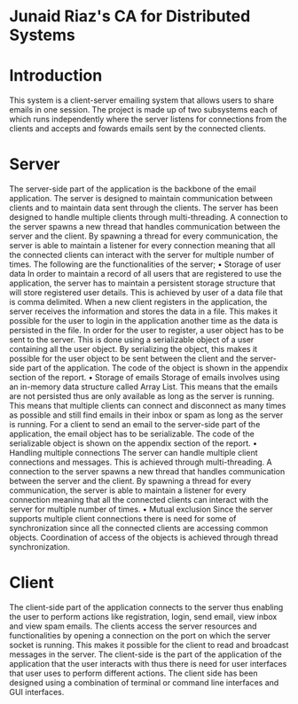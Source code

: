 # Junaid Riaz's CA for Distributed Systems
# Introduction
This system is a client-server emailing system that allows users to share emails in one session. The project is made up of two subsystems each of which runs independently where the server listens for connections from the clients and accepts and fowards emails sent by the connected clients.
# Server
The server-side part of the application is the backbone of the email application. The server is designed to maintain communication between clients and to maintain data sent through the clients. The server has been designed to handle multiple clients through multi-threading. A connection to the server spawns a new thread that handles communication between the server and the client. By spawning a thread for every communication, the server is able to maintain a listener for every connection meaning that all the connected clients can interact with the server for multiple number of times. The following are the functionalities of the server;
•	Storage of user data
In order to maintain a record of all users that are registered to use the application, the server has to maintain a persistent storage structure that will store registered user details. This is achieved by user of a data file that is comma delimited. When a new client registers in the application, the server receives the information and stores the data in a file. This makes it possible for the user to login in the application another time as the data is persisted in the file.
In order for the user to register, a user object has to be sent to the server. This is done using a serializable object of a user containing all the user object. By serializing the object, this makes it possible for the user object to be sent between the client and the server-side part of the application. The code of the object is shown in the appendix section of the report.
•	Storage of emails
Storage of emails involves using an in-memory data structure called Array List. This means that the emails are not persisted thus are only available as long as the server is running. This means that multiple clients can connect and disconnect as many times as possible and still find emails in their inbox or spam as long as the server is running. For a client to send an email to the server-side part of the application, the email object has to be serializable. The code of the serializable object is shown on the appendix section of the report.
•	Handling multiple connections
The server can handle multiple client connections and messages. This is achieved through multi-threading. A connection to the server spawns a new thread that handles communication between the server and the client. By spawning a thread for every communication, the server is able to maintain a listener for every connection meaning that all the connected clients can interact with the server for multiple number of times.
•	Mutual exclusion
Since the server supports multiple client connections there is need for some of synchronization since all the connected clients are accessing common objects. Coordination of access of the objects is achieved through thread synchronization.

# Client
The client-side part of the application connects to the server thus enabling the user to perform actions like registration, login, send email, view inbox and view spam emails. The clients access the server resources and functionalities by opening a connection on the port on which the server socket is running. This makes it possible for the client to read and broadcast messages in the server.
The client-side is the part of the application of the application that the user interacts with thus there is need for user interfaces that user uses to perform different actions. The client side has been designed using a combination of terminal or command line interfaces and GUI interfaces. 
